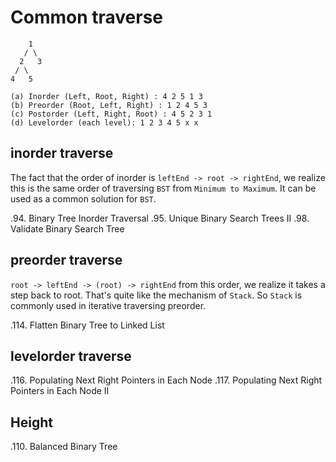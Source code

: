 
# Common traverse    
```
    1
   / \
  2   3
 / \
4   5

(a) Inorder (Left, Root, Right) : 4 2 5 1 3
(b) Preorder (Root, Left, Right) : 1 2 4 5 3
(c) Postorder (Left, Right, Root) : 4 5 2 3 1
(d) Levelorder (each level): 1 2 3 4 5 x x

```

## inorder traverse
The fact that the order of inorder is `leftEnd -> root -> rightEnd`, we realize this is the same order of traversing `BST` from `Minimum to Maximum`. It can be used as a common solution for `BST`.

.94.  Binary Tree Inorder Traversal
.95.  Unique Binary Search Trees II
.98.  Validate Binary Search Tree


## preorder traverse
`root -> leftEnd -> (root) -> rightEnd` from this order, we realize it takes a step back to root. That's quite like the mechanism of `Stack`. So `Stack` is commonly used in iterative traversing preorder.

.114. Flatten Binary Tree to Linked List

## levelorder traverse
.116. Populating Next Right Pointers in Each Node
.117. Populating Next Right Pointers in Each Node II

## Height
.110. Balanced Binary Tree